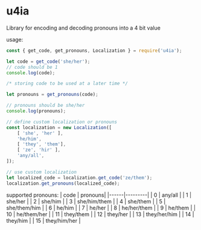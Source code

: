 
# u4ia

Library for encoding and decoding pronouns into a 4 bit value

usage:
```js
const { get_code, get_pronouns, Localization } = require('u4ia');

let code = get_code('she/her');
// code should be 1
console.log(code);

/* storing code to be used at a later time */

let pronouns = get_pronouns(code);

// pronouns should be she/her
console.log(pronouns);

// define custom localization or pronouns
const localization = new Localization([
    [ 'she', 'her' ],
    'he/him',
    [ 'they', 'them'],
    [ 'ze', 'hir' ],
    'any/all',
]);

// use custom localization
let localized_code = localization.get_code('ze/them');
localization.get_pronouns(localized_code);
```

supported pronouns:
| code | pronouns|
|------|---------|
| 0    | any/all  |
| 1    | she/her |
| 2    | she/him |
| 3    | she/him/them |
| 4    | she/them |
| 5    | she/them/him |
| 6    | he/him |
| 7    | he/her |
| 8    | he/her/them |
| 9    | he/them |
| 10   | he/them/her |
| 11   | they/them |
| 12   | they/her |
| 13   | they/her/him |
| 14   | they/him |
| 15   | they/him/her |
